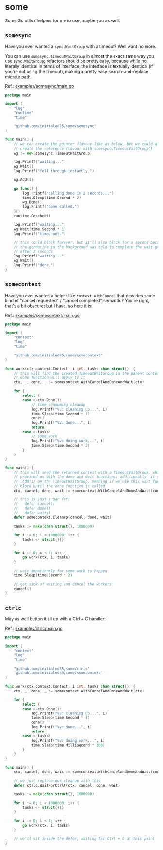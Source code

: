 # some

Some Go utils / helpers for me to use, maybe you as well.

## `somesync`

Have you ever wanted a `sync.WaitGroup` with a timeout? Well want no more.

You can use `somesync.TimeoutWaitGroup` in almost the exact same way you use `sync.WaitGroup`; refactors should be pretty easy, because while not literally identical in terms of interface, the interface is textually identical (if you're not using the timeout), making a pretty easy search-and-replace migrate path.

Ref.: [examples/somesync/main.go](examples/somesync/main.go)

```go
package main

import (
	"log"
	"runtime"
	"time"

	"github.com/initialed85/some/somesync"
)

func main() {
	// we can create the pointer flavour like as below, but we could also
	// create the reference flavour with somesync.TimeoutWaitGroup{}
	wg := new(somesync.TimeoutWaitGroup)

	log.Printf("waiting...")
	wg.Wait()
	log.Printf("fell through instantly.")

	wg.Add(1)

	go func() {
		log.Printf("calling done in 2 seconds...")
		time.Sleep(time.Second * 2)
		wg.Done()
		log.Printf("done called.")
	}()
	runtime.Gosched()

	log.Printf("waiting...")
	wg.Wait(time.Second * 1)
	log.Printf("timed out.")

	// this could block forever, but it'll also block for a second because
	// the goroutine in the background was told to complete the wait group
	// after 2 seconds
	log.Printf("waiting...")
	wg.Wait()
	log.Printf("done.")
}
```

## `somecontext`

Have you ever wanted a helper like `context.WithCancel` that provides some kind of "cancel requested" / "cancel completed" semantic? You're right, that's a bit obscure; but I have, so here it is:

Ref.: [examples/somecontext/main.go](examples/somecontext/main.go)

```go
package main

import (
	"context"
	"log"
	"time"

	"github.com/initialed85/some/somecontext"
)

func work(ctx context.Context, i int, tasks chan struct{}) {
	// this will find the created TimeoutWaitGroup in the parent context, so the
	// done function will apply to it
	ctx, _, done, _ := somecontext.WithCancelAndDoneAndWait(ctx)

	for {
		select {
		case <-ctx.Done():
			// time consuming cleanup
			log.Printf("%v: cleaning up...", i)
			time.Sleep(time.Second * 1)
			done()
			log.Printf("%v: done...", i)
			return
		case <-tasks:
			// some work
			log.Printf("%v: doing work...", i)
			time.Sleep(time.Second * 2)
		}
	}
}

func main() {
	// this will seed the returned context with a TimeoutWaitGroup, which is what has
	// provided us with the done and wait functions; additionally, it's called
	// .Add(1) on the TimeoutWaitGroup, meaning if we use this wait function, it will
	// block until the done function is called
	ctx, cancel, done, wait := somecontext.WithCancelAndDoneAndWait(context.Background())

	// this is just sugar for:
	//   defer cancel()
	//   defer done()
	//   defer wait()
	defer somecontext.Cleanup(cancel, done, wait)

	tasks := make(chan struct{}, 1000000)

	for i := 0; i < 1000000; i++ {
		tasks <- struct{}{}
	}

	for i := 0; i < 4; i++ {
		go work(ctx, i, tasks)
	}

	// wait impatiently for some work to happen
	time.Sleep(time.Second * 2)

	// get sick of waiting and cancel the workers
	cancel()
}
```

## `ctrlc`

May as well button it all up with a Ctrl + C handler:

Ref.: [examples/ctrlc/main.go](examples/ctrlc/main.go)

```go
package main

import (
	"context"
	"log"
	"time"

	"github.com/initialed85/some/ctrlc"
	"github.com/initialed85/some/somecontext"
)

func work(ctx context.Context, i int, tasks chan struct{}) {
	ctx, _, done, _ := somecontext.WithCancelAndDoneAndWait(ctx)

	for {
		select {
		case <-ctx.Done():
			log.Printf("%v: cleaning up...", i)
			time.Sleep(time.Second * 1)
			done()
			log.Printf("%v: done...", i)
			return
		case <-tasks:
			log.Printf("%v: doing work...", i)
			time.Sleep(time.Millisecond * 100)
		}
	}
}

func main() {
	ctx, cancel, done, wait := somecontext.WithCancelAndDoneAndWait(context.Background())

	// we just replace our cleanup with this
	defer ctrlc.WaitForCtrlC(ctx, cancel, done, wait)

	tasks := make(chan struct{}, 1000000)

	for i := 0; i < 1000000; i++ {
		tasks <- struct{}{}
	}

	for i := 0; i < 4; i++ {
		go work(ctx, i, tasks)
	}

	// we'll sit inside the defer, waiting for Ctrl + C at this point
}
```
